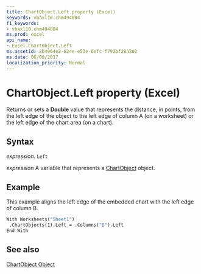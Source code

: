 ```yaml
---
title: ChartObject.Left property (Excel)
keywords: vbaxl10.chm494084
f1_keywords:
- vbaxl10.chm494084
ms.prod: excel
api_name:
- Excel.ChartObject.Left
ms.assetid: 2b4964e2-624e-e53e-6efc-f792bf28a202
ms.date: 06/08/2017
localization_priority: Normal
---
```



# ChartObject.Left property (Excel)

Returns or sets a  **Double** value that represents the distance, in points, from the left edge of the object to the left edge of column A (on a worksheet) or the left edge of the chart area (on a chart).


## Syntax

_expression_. `Left`

_expression_ A variable that represents a [ChartObject](Excel.ChartObject.md) object.


## Example

This example aligns the left edge of the embedded chart with the left edge of column B.


```vb
With Worksheets("Sheet1") 
 .ChartObjects(1).Left = .Columns("B").Left 
End With
```


## See also


[ChartObject Object](Excel.ChartObject.md)

